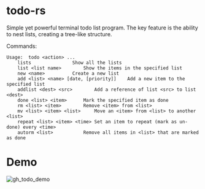 # todo-rs

Simple yet powerful terminal todo list program. The key feature is the ability to nest lists, creating a tree-like structure.

Commands:
```
Usage:	todo <action> ...
	lists				Show all the lists
	list <list name>		Show the items in the specified list
	new <name>			Create a new list
	add <list> <name> [date, [priority]]	Add a new item to the specified list
	addlist <dest> <src>		Add a reference of list <src> to list <dest>
	done <list> <item>		Mark the specified item as done
	rm <list> <item>		Remove <item> from <list>
	mv <list> <item> <list>		Move an <item> from <list> to another <list>
	repeat <list> <item> <time>	Set an item to repeat (mark as un-done) every <time>
	autorm <list>			Remove all items in <list> that are marked as done
```

# Demo

![gh_todo_demo](https://user-images.githubusercontent.com/42205980/199619052-2e45f75a-dfd7-49d3-89ed-0dc8012916b1.png)
